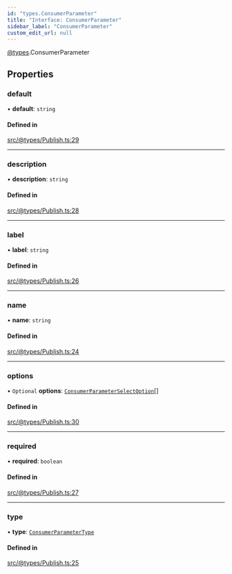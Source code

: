 ```yaml
---
id: "types.ConsumerParameter"
title: "Interface: ConsumerParameter"
sidebar_label: "ConsumerParameter"
custom_edit_url: null
---
```


[@types](../modules/types.md).ConsumerParameter

## Properties

### default

• **default**: `string`

#### Defined in

[src/@types/Publish.ts:29](https://github.com/deltaDAO/nautilus/blob/493dbf5/src/@types/Publish.ts#L29)

___

### description

• **description**: `string`

#### Defined in

[src/@types/Publish.ts:28](https://github.com/deltaDAO/nautilus/blob/493dbf5/src/@types/Publish.ts#L28)

___

### label

• **label**: `string`

#### Defined in

[src/@types/Publish.ts:26](https://github.com/deltaDAO/nautilus/blob/493dbf5/src/@types/Publish.ts#L26)

___

### name

• **name**: `string`

#### Defined in

[src/@types/Publish.ts:24](https://github.com/deltaDAO/nautilus/blob/493dbf5/src/@types/Publish.ts#L24)

___

### options

• `Optional` **options**: [`ConsumerParameterSelectOption`](../modules/types.md#consumerparameterselectoption)[]

#### Defined in

[src/@types/Publish.ts:30](https://github.com/deltaDAO/nautilus/blob/493dbf5/src/@types/Publish.ts#L30)

___

### required

• **required**: `boolean`

#### Defined in

[src/@types/Publish.ts:27](https://github.com/deltaDAO/nautilus/blob/493dbf5/src/@types/Publish.ts#L27)

___

### type

• **type**: [`ConsumerParameterType`](../modules/types.md#consumerparametertype)

#### Defined in

[src/@types/Publish.ts:25](https://github.com/deltaDAO/nautilus/blob/493dbf5/src/@types/Publish.ts#L25)

